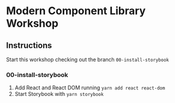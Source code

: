 # Modern Component Library Workshop

## Instructions

Start this workshop checking out the branch `00-install-storybook`

### 00-install-storybook
1. Add React and React DOM running `yarn add react react-dom`
1. Start Storybook with `yarn storybook`